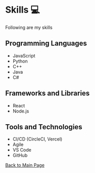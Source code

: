 # Skills :computer:

Following are my skills

## Programming Languages

- JavaScript
- Python
- C++
- Java
- C#

## Frameworks and Libraries

- React
- Node.js


## Tools and Technologies

- CI/CD (CircleCI, Vercel)
- Agile
- VS Code
- GitHub

[Back to Main Page](index.md)